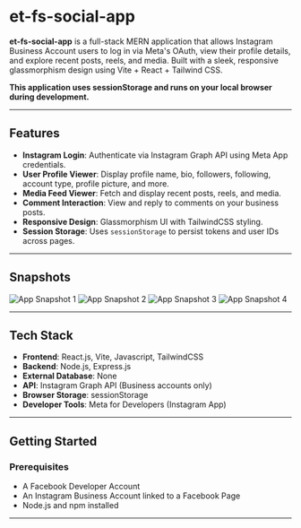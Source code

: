 # et-fs-social-app

**et-fs-social-app** is a full-stack MERN application that allows Instagram Business Account users to log in via Meta's OAuth, view their profile details, and explore recent posts, reels, and media. Built with a sleek, responsive glassmorphism design using Vite + React + Tailwind CSS.

**This application uses sessionStorage and runs on your local browser during development.**

---

## Features

- **Instagram Login**: Authenticate via Instagram Graph API using Meta App credentials.
- **User Profile Viewer**: Display profile name, bio, followers, following, account type, profile picture, and more.
- **Media Feed Viewer**: Fetch and display recent posts, reels, and media.
- **Comment Interaction**: View and reply to comments on your business posts.
- **Responsive Design**: Glassmorphism UI with TailwindCSS styling.
- **Session Storage**: Uses `sessionStorage` to persist tokens and user IDs across pages.

---

## Snapshots

<div className="grid grid-cols-1 sm:grid-cols-2 md:grid-cols-4 gap-4 mt-4">
  <img src="/snapshots/snap1.png" alt="App Snapshot 1" className="rounded-xl shadow-lg" />
  <img src="/snapshots/snap2.png" alt="App Snapshot 2" className="rounded-xl shadow-lg" />
  <img src="/snapshots/snap3.png" alt="App Snapshot 3" className="rounded-xl shadow-lg" />
  <img src="/snapshots/snap4.png" alt="App Snapshot 4" className="rounded-xl shadow-lg" />
</div>

---

## Tech Stack

- **Frontend**: React.js, Vite, Javascript, TailwindCSS
- **Backend**: Node.js, Express.js
- **External Database**: None
- **API**: Instagram Graph API (Business accounts only)
- **Browser Storage**: sessionStorage
- **Developer Tools**: Meta for Developers (Instagram App)

---

## Getting Started

### Prerequisites

- A Facebook Developer Account
- An Instagram Business Account linked to a Facebook Page
- Node.js and npm installed

---
